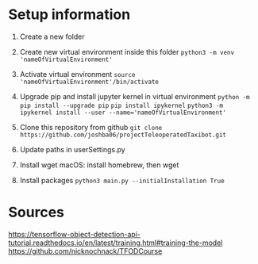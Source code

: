 # Setup information

1. Create a new folder

2. Create new virtual environment inside this folder
```python3 -m venv 'nameOfVirtualEnvironment'```

3. Activate virtual environment 
```source 'nameOfVirtualEnvironment'/bin/activate```

4. Upgrade pip and install jupyter kernel in virtual environment
```python -m pip install --upgrade pip```
```pip install ipykernel```
```python3 -m ipykernel install --user --name='nameOfVirtualEnvironment'```

5. Clone this repository from github
```git clone https://github.com/joshba06/projectTeleoperatedTaxibot.git```

6. Update paths in userSettings.py

7. Install wget
macOS: install homebrew, then wget

8. Install packages
```python3 main.py --initialInstallation True```

# Sources
https://tensorflow-object-detection-api-tutorial.readthedocs.io/en/latest/training.html#training-the-model
https://github.com/nicknochnack/TFODCourse



